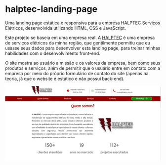 # halptec-landing-page
Uma landing page estática e responsiva para a empresa HALPTEC Serviços Elétricos, desenvolvida utilizando HTML, CSS e JavaScript.

Este projeto se baseia em uma empresa real. A <a href="http://www.halptec.com.br/">HALPTEC</a> é uma empresa de serviços elétricos da minha região, que gentilmente permitiu que eu usasse seus dados para desenvolver esta landing page, para treinar minhas habilidades com o desenvolvimento front-end.

O site mostra ao usuário a missão e os valores da empresa, bem como seus produtos e serviços, além de permitir que o usuário entre em contato com a empresa por meio do próprio formulário de contato do site (apenas na teoria, já que o website é estático e não possui back-end).

<img src="https://github.com/GabrielLima5/imagens-projetos/blob/main/images/HALPTEC%20Landing%20Page.png">
